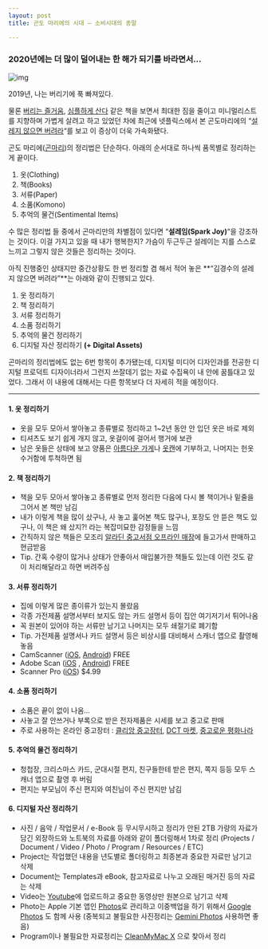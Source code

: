 ```yaml
---
layout: post
title: 곤도 마리에의 시대 – 소비시대의 종말

---
```


### 2020년에는 더 많이 덜어내는 한 해가 되기를 바라면서…



![img](https://kimtoma.github.io/media/2019/11/kondo-marie.jpg)

2019년, 나는 버리기에 푹 빠져있다. 

물론 [버리는 즐거움](http://www.kyobobook.co.kr/product/detailViewKor.laf?ejkGb=KOR&mallGb=KOR&barcode=9791155424742&orderClick=LAG&Kc=), [심플하게 산다](http://www.kyobobook.co.kr/product/detailViewKor.laf?ejkGb=KOR&mallGb=KOR&barcode=9788955616477&orderClick=LAH&Kc=) 같은 책을 보면서 최대한 짐을 줄이고 미니멀리스트를 지향하며 가볍게 살려고 하고 있었던 차에 최근에 넷플릭스에서 본 곤도마리에의 “[설레지 않으면 버려라](https://www.netflix.com/title/80209379)“를 보고 이 증상이 더욱 가속화됐다.

곤도 마리에([곤마리](https://konmari.com/﻿))의 정리법은 단순하다. 아래의 순서대로 하나씩 품목별로 정리하는 게 끝이다.

1. 옷(Clothing)
2. 책(Books)
3. 서류(Paper)
4. 소품(Komono)
5. 추억의 물건(Sentimental Items)

수 많은 정리법 들 중에서 곤마리만의 차별점이 있다면 “**설레임(Spark Joy)**“을 강조하는 것이다. 이걸 가지고 있을 때 내가 행복한지? 가슴이 두근두근 설레이는 지를 스스로 느끼고 그렇지 않은 것들은 정리하는 것이다.

아직 진행중인 상태지만 중간상황도 한 번 정리할 겸 해서 적어 놓은 **“김경수의 설레지 않으면 버려라”**는 아래와 같이 진행되고 있다.

1. 옷 정리하기
2. 책 정리하기
3. 서류 정리하기
4. 소품 정리하기
5. 추억의 물건 정리하기
6. 디지털 자산 정리하기 **(+ Digital Assets)**

곤마리의 정리법에도 없는 6번 항목이 추가됐는데, 디지털 미디어 디자인과를 전공한 디지털 프로덕트 디자이너라서 그런지 쓰잘데기 없는 자료 수집욕이 내 안에 꿈틀대고 있었다. 그래서 이 내용에 대해서는 다른 항목보다 더 자세히 적을 예정이다. 



------



#### 1. 옷 정리하기

- 옷을 모두 모아서 쌓아놓고 종류별로 정리하고 1~2년 동안 안 입던 옷은 바로 제외
- 티셔츠도 보기 쉽게 개지 않고, 옷걸이에 걸어서 행거에 보관
- 남은 옷들은 상태에 보고 양품은 [아름다운 가게](http://www.beautifulstore.org/)나 [옷캔](http://otcan.org/)에 기부하고, 나머지는 헌옷수거함에 투척하면 됨



#### 2. 책 정리하기

- 책을 모두 모아서 쌓아놓고 종류별로 먼저 정리한 다음에 다시 볼 책이거나 밑줄을 그어서 본 책만 남김
- 내가 이렇게 책을 많이 샀구나, 사 놓고 훑어본 책도 많구나, 포장도 안 뜯은 책도 있구나, 이 책은 왜 샀지?! 라는 복잡미묘한 감정들을 느낌
- 간직하지 않은 책들은 모조리 [알라딘 중고서점 오프라인 매장](https://www.aladin.co.kr/usedstore/wgate.aspx)에 들고가서 판매하고 현금받음
- Tip. 간혹 수량이 많거나 상태가 안좋아서 매입불가한 책들도 있는데 이런 것도 같이 처리해달라고 하면 버려주심



#### 3. 서류 정리하기

- 집에 이렇게 많은 종이류가 있는지 몰랐음
- 각종 가전제품 설명서부터 보지도 않는 카드 설명서 등이 집안 여기저기서 튀어나옴
- 꼭 원본이 있어야 하는 서류만 남기고 나머지는 모두 쇄절기로 폐기함
- Tip. 가전제품 설명서나 카드 설명서 등은 비상시를 대비해서 스캐너 앱으로 촬영해놓음
- CamScanner ([iOS](https://itunes.apple.com/app/id388627783?mt=8), [Android](https://play.google.com/store/apps/details?id=com.intsig.camscanner)) FREE
- Adobe Scan ([iOS](https://itunes.apple.com/app/id1199564834?!) , [Android](https://play.google.com/store/apps/details?id=com.adobe.scan.android&hl=ko)) FREE
- Scanner Pro ([iOS](https://itunes.apple.com/app/id333710667?mt=8)) $4.99



#### 4. 소품 정리하기

- 소품은 끝이 없이 나옴…
- 사놓고 잘 안쓰거나 부록으로 받은 전자제품은 시세를 보고 중고로 판매
- 주로 사용하는 온라인 중고장터 : [클리앙](https://www.clien.net/service/group/allsell)[ ](https://www.clien.net/service/group/allsell)[중고장터](https://www.clien.net/service/group/allsell), [DCT ](http://m.dctribe.com/0/zboard.php?id=market)[마켓](http://m.dctribe.com/0/zboard.php?id=market), [중고로운](https://cafe.naver.com/joonggonara.cafe)[ ](https://cafe.naver.com/joonggonara.cafe)[평화나라](https://cafe.naver.com/joonggonara.cafe)



#### 5. 추억의 물건 정리하기

- 청첩장, 크리스마스 카드, 군대시절 편지, 친구들한테 받은 편지, 쪽지 등등 모두 스캐너 앱으로 촬영 후 버림
- 편지는 부모님이 주신 편지와 여친님이 주신 편지만 남김



#### 6. 디지털 자산 정리하기

- 사진 / 음악 / 작업문서 / e-Book 등 무시무시하고 정리가 안된 2TB 가량의 자료가 담긴 외장하드와 노트북의 자료를 아래와 같이 폴더링해서 1차로 정리
  (Projects / Document / Video / Photo / Program / Resources / ETC)
- Project는 작업했던 내용을 년도별로 폴더링하고 최종본과 중요한 자료만 남기고 삭제
- Document는 Templates과 eBook, 참고자료로 나누고 오래된 매거진 등의 자료는 삭제
- Video는 [Youtube](https://www.youtube.com/channel/UCJqcDKuaF5Swqzb3d6YnJIA)에 업로드하고 중요한 동영상만 원본으로 남기고 삭제
- Photo는 Apple 기본 앱인 [Photos](https://www.apple.com/kr/macos/photos/)로 관리하고 이중백업을 하기 위해서 [Google Photos](https://www.google.com/intl/ko/photos/about/) 도 함께 사용 (중복되고 불필요한 사진정리는 [Gemini Photos](https://itunes.apple.com/app/id1277110040?mt=8) 사용하면 좋음)
- Program이나 불필요한 자료정리는 [CleanMyMac X](https://macpaw.com/cleanmymac) 으로 찾아서 정리